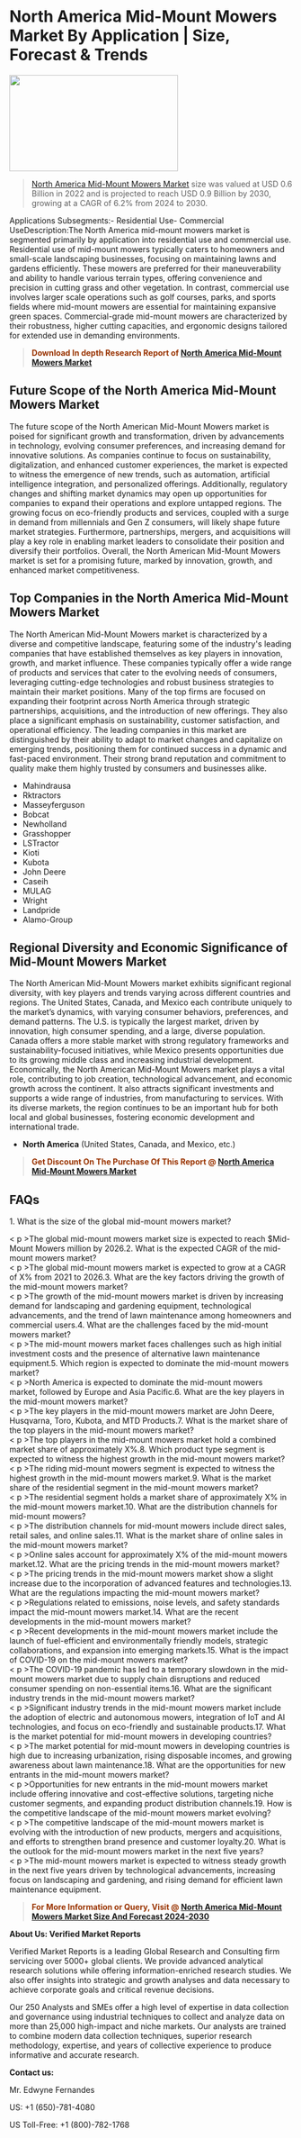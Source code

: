 <p><h1>North America Mid-Mount Mowers Market By Application | Size, Forecast & Trends</h1><p><img class="aligncenter size-medium wp-image-105565" src="https://ffe5etoiles.com/wp-content/uploads/2025/01/MST7-300x171.png" alt="" width="300" height="171" /></p><blockquote><p><a href="https://www.verifiedmarketreports.com/download-sample/?rid=420716&utm_source=Github-NA&utm_medium=362" target="_blank">North America Mid-Mount Mowers Market</a> size was valued at USD 0.6 Billion in 2022 and is projected to reach USD 0.9 Billion by 2030, growing at a CAGR of 6.2% from 2024 to 2030.</p></blockquote>Applications Subsegments:- Residential Use- Commercial UseDescription:The North America mid-mount mowers market is segmented primarily by application into residential use and commercial use. Residential use of mid-mount mowers typically caters to homeowners and small-scale landscaping businesses, focusing on maintaining lawns and gardens efficiently. These mowers are preferred for their maneuverability and ability to handle various terrain types, offering convenience and precision in cutting grass and other vegetation. In contrast, commercial use involves larger scale operations such as golf courses, parks, and sports fields where mid-mount mowers are essential for maintaining expansive green spaces. Commercial-grade mid-mount mowers are characterized by their robustness, higher cutting capacities, and ergonomic designs tailored for extended use in demanding environments.</p><blockquote><p><span style="color: #993300;"><strong>Download In depth Research Report of <a href="https://www.verifiedmarketreports.com/download-sample/?rid=420716&utm_source=Github-NA&utm_medium=362">North America Mid-Mount Mowers Market</a></strong></span></p></blockquote><h2>Future Scope of the North America Mid-Mount Mowers Market</h2><p>The future scope of the North American Mid-Mount Mowers market is poised for significant growth and transformation, driven by advancements in technology, evolving consumer preferences, and increasing demand for innovative solutions. As companies continue to focus on sustainability, digitalization, and enhanced customer experiences, the market is expected to witness the emergence of new trends, such as automation, artificial intelligence integration, and personalized offerings. Additionally, regulatory changes and shifting market dynamics may open up opportunities for companies to expand their operations and explore untapped regions. The growing focus on eco-friendly products and services, coupled with a surge in demand from millennials and Gen Z consumers, will likely shape future market strategies. Furthermore, partnerships, mergers, and acquisitions will play a key role in enabling market leaders to consolidate their position and diversify their portfolios. Overall, the North American Mid-Mount Mowers market is set for a promising future, marked by innovation, growth, and enhanced market competitiveness.</p><h2>Top Companies in the North America Mid-Mount Mowers Market</h2><p>The North American Mid-Mount Mowers market is characterized by a diverse and competitive landscape, featuring some of the industry's leading companies that have established themselves as key players in innovation, growth, and market influence. These companies typically offer a wide range of products and services that cater to the evolving needs of consumers, leveraging cutting-edge technologies and robust business strategies to maintain their market positions. Many of the top firms are focused on expanding their footprint across North America through strategic partnerships, acquisitions, and the introduction of new offerings. They also place a significant emphasis on sustainability, customer satisfaction, and operational efficiency. The leading companies in this market are distinguished by their ability to adapt to market changes and capitalize on emerging trends, positioning them for continued success in a dynamic and fast-paced environment. Their strong brand reputation and commitment to quality make them highly trusted by consumers and businesses alike.</p><p><ul><li>Mahindrausa </li><li> Rktractors </li><li> Masseyferguson </li><li> Bobcat </li><li> Newholland </li><li> Grasshopper </li><li> LSTractor </li><li> Kioti </li><li> Kubota </li><li> John Deere </li><li> Caseih </li><li> MULAG </li><li> Wright </li><li> Landpride </li><li> Alamo-Group</li></ul></p><h2>Regional Diversity and Economic Significance of Mid-Mount Mowers Market</h2><p>The North American Mid-Mount Mowers market exhibits significant regional diversity, with key players and trends varying across different countries and regions. The United States, Canada, and Mexico each contribute uniquely to the market’s dynamics, with varying consumer behaviors, preferences, and demand patterns. The U.S. is typically the largest market, driven by innovation, high consumer spending, and a large, diverse population. Canada offers a more stable market with strong regulatory frameworks and sustainability-focused initiatives, while Mexico presents opportunities due to its growing middle class and increasing industrial development. Economically, the North American Mid-Mount Mowers market plays a vital role, contributing to job creation, technological advancement, and economic growth across the continent. It also attracts significant investments and supports a wide range of industries, from manufacturing to services. With its diverse markets, the region continues to be an important hub for both local and global businesses, fostering economic development and international trade.</p><ul> <li><strong>North America</strong> (United States, Canada, and Mexico, etc.)</li></ul><blockquote><p><span style="color: #993300;"><strong>Get Discount On The Purchase Of This Report @ <a href="https://www.verifiedmarketreports.com/ask-for-discount/?rid=420716&utm_source=Github-NA&utm_medium=362">North America Mid-Mount Mowers Market</a></strong></span></p></blockquote><h2>FAQs</h2><p>1. What is the size of the global mid-mount mowers market?</div><div>< p >The global mid-mount mowers market size is expected to reach $Mid-Mount Mowers million by 2026.</ p >2. What is the expected CAGR of the mid-mount mowers market?</div><div>< p >The global mid-mount mowers market is expected to grow at a CAGR of X% from 2021 to 2026.</ p >3. What are the key factors driving the growth of the mid-mount mowers market?</div><div>< p >The growth of the mid-mount mowers market is driven by increasing demand for landscaping and gardening equipment, technological advancements, and the trend of lawn maintenance among homeowners and commercial users.</ p >4. What are the challenges faced by the mid-mount mowers market?</div><div>< p >The mid-mount mowers market faces challenges such as high initial investment costs and the presence of alternative lawn maintenance equipment.</ p >5. Which region is expected to dominate the mid-mount mowers market?</div><div>< p >North America is expected to dominate the mid-mount mowers market, followed by Europe and Asia Pacific.</ p >6. What are the key players in the mid-mount mowers market?</div><div>< p >The key players in the mid-mount mowers market are John Deere, Husqvarna, Toro, Kubota, and MTD Products.</ p >7. What is the market share of the top players in the mid-mount mowers market?</div><div>< p >The top players in the mid-mount mowers market hold a combined market share of approximately X%.</ p >8. Which product type segment is expected to witness the highest growth in the mid-mount mowers market?</div><div>< p >The riding mid-mount mowers segment is expected to witness the highest growth in the mid-mount mowers market.</ p >9. What is the market share of the residential segment in the mid-mount mowers market?</div><div>< p >The residential segment holds a market share of approximately X% in the mid-mount mowers market.</ p >10. What are the distribution channels for mid-mount mowers?</div><div>< p >The distribution channels for mid-mount mowers include direct sales, retail sales, and online sales.</ p >11. What is the market share of online sales in the mid-mount mowers market?</div><div>< p >Online sales account for approximately X% of the mid-mount mowers market.</ p >12. What are the pricing trends in the mid-mount mowers market?</div><div>< p >The pricing trends in the mid-mount mowers market show a slight increase due to the incorporation of advanced features and technologies.</ p >13. What are the regulations impacting the mid-mount mowers market?</div><div>< p >Regulations related to emissions, noise levels, and safety standards impact the mid-mount mowers market.</ p >14. What are the recent developments in the mid-mount mowers market?</div><div>< p >Recent developments in the mid-mount mowers market include the launch of fuel-efficient and environmentally friendly models, strategic collaborations, and expansion into emerging markets.</ p >15. What is the impact of COVID-19 on the mid-mount mowers market?</div><div>< p >The COVID-19 pandemic has led to a temporary slowdown in the mid-mount mowers market due to supply chain disruptions and reduced consumer spending on non-essential items.</ p >16. What are the significant industry trends in the mid-mount mowers market?</div><div>< p >Significant industry trends in the mid-mount mowers market include the adoption of electric and autonomous mowers, integration of IoT and AI technologies, and focus on eco-friendly and sustainable products.</ p >17. What is the market potential for mid-mount mowers in developing countries?</div><div>< p >The market potential for mid-mount mowers in developing countries is high due to increasing urbanization, rising disposable incomes, and growing awareness about lawn maintenance.</ p >18. What are the opportunities for new entrants in the mid-mount mowers market?</div><div>< p >Opportunities for new entrants in the mid-mount mowers market include offering innovative and cost-effective solutions, targeting niche customer segments, and expanding product distribution channels.</ p >19. How is the competitive landscape of the mid-mount mowers market evolving?</div><div>< p >The competitive landscape of the mid-mount mowers market is evolving with the introduction of new products, mergers and acquisitions, and efforts to strengthen brand presence and customer loyalty.</ p >20. What is the outlook for the mid-mount mowers market in the next five years?</div><div>< p >The mid-mount mowers market is expected to witness steady growth in the next five years driven by technological advancements, increasing focus on landscaping and gardening, and rising demand for efficient lawn maintenance equipment.</ p ></p><blockquote><p><span style="color: #993300;"><strong>For More Information or Query, Visit @ <a href="https://www.verifiedmarketreports.com/product/mid-mount-mowers-market/">North America Mid-Mount Mowers Market Size And Forecast 2024-2030</a></strong></span></p></blockquote><p><strong>About Us: Verified Market Reports</strong></p><p>Verified Market Reports is a leading Global Research and Consulting firm servicing over 5000+ global clients. We provide advanced analytical research solutions while offering information-enriched research studies. We also offer insights into strategic and growth analyses and data necessary to achieve corporate goals and critical revenue decisions.</p><p>Our 250 Analysts and SMEs offer a high level of expertise in data collection and governance using industrial techniques to collect and analyze data on more than 25,000 high-impact and niche markets. Our analysts are trained to combine modern data collection techniques, superior research methodology, expertise, and years of collective experience to produce informative and accurate research.</p><p><strong>Contact us:</strong></p><p>Mr. Edwyne Fernandes</p><p>US: +1 (650)-781-4080</p><p>US Toll-Free: +1 (800)-782-1768</p>
